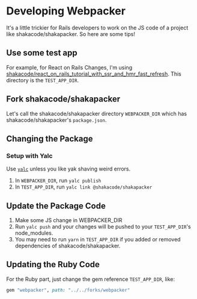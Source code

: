 # Developing Webpacker

It's a little trickier for Rails developers to work on the JS code of a project like shakacode/shakapacker. So here are some tips!

## Use some test app
For example, for React on Rails Changes, I'm using [shakacode/react_on_rails_tutorial_with_ssr_and_hmr_fast_refresh](https://github.com/shakacode/react_on_rails_tutorial_with_ssr_and_hmr_fast_refresh).
This directory is the `TEST_APP_DIR`.

## Fork shakacode/shakapacker
Let's call the shakacode/shakapacker directory `WEBPACKER_DIR` which has shakacode/shakapacker's `package.json`.

## Changing the Package
### Setup with Yalc
Use [`yalc`](https://github.com/wclr/yalc) unless you like yak shaving weird errors.
1. In `WEBPACKER_DIR`, run `yalc publish`
2. In `TEST_APP_DIR`, run `yalc link @shakacode/shakapacker`

## Update the Package Code
1. Make some JS change in WEBPACKER_DIR
2. Run `yalc push` and your changes will be pushed to your `TEST_APP_DIR`'s node_modules.
3. You may need to run `yarn` in `TEST_APP_DIR` if you added or removed dependencies of shakacode/shakapacker.

## Updating the Ruby Code

For the Ruby part, just change the gem reference `TEST_APP_DIR`, like:

```ruby
gem "webpacker", path: "../../forks/webpacker"
```
